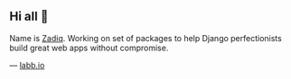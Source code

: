 ## Hi all 👋

Name is [Zadiq](https://github.com/zadiq). Working on set of packages to help Django perfectionists build great web apps without compromise.

— [labb.io](https://labb.io/)
